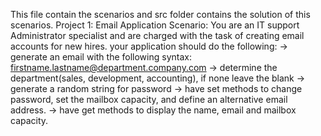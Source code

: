 This file contain the scenarios and src folder contains the solution of this scenarios.
Project 1: Email Application
Scenario: You are an IT support Administrator specialist and are charged with the task of creating email accounts for new hires.
your application should do the following:
-> generate an email with the following syntax: firstname.lastname@department.company.com
-> determine the department(sales, development, accounting), if none leave the blank
-> generate a random string for password
-> have set methods to change password, set the mailbox capacity, and define an alternative email address.
-> have get methods to display the name, email and mailbox capacity.
